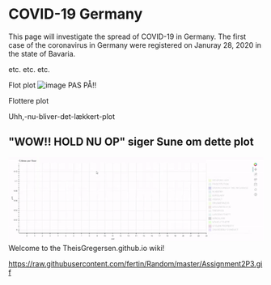 # COVID-19 Germany

This page will investigate the spread of COVID-19 in Germany.
The first case of the coronavirus in Germany were registered on Januray 28, 2020 in the state of Bavaria. 

etc.
etc.
etc.


Flot plot
![image](https://user-images.githubusercontent.com/60900143/80474990-7e6dd800-8948-11ea-8ea9-9ee43e9ab953.png) PAS PÅ!!


Flottere plot

Uhh,-nu-bliver-det-lækkert-plot


## "WOW!! HOLD NU OP" siger Sune om dette plot


![MEGA FEED](https://github.com/fertin/Random/blob/master/Assignment2P3.gif?fbclid=IwAR1XvovCVwFiMBrr2b-X-YPQyQpec-bzlBPhB8W44WzQpMigvvyP-9Nlkqo)Welcome to the TheisGregersen.github.io wiki!

https://raw.githubusercontent.com/fertin/Random/master/Assignment2P3.gif
